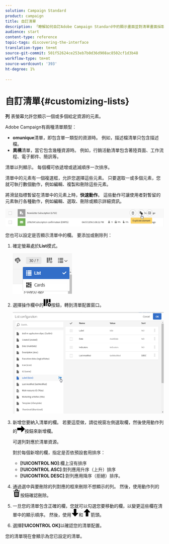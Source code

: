 ```yaml
---
solution: Campaign Standard
product: campaign
title: 自訂清單
description: 「瞭解如何自訂Adobe Campaign Standard中的顯示畫面並對清單畫面採取行動：排序、篩選、刪除或複製元素。 清單畫面會顯示一或多個特定資源的元素。」
audience: start
content-type: reference
topic-tags: discovering-the-interface
translation-type: tm+mt
source-git-commit: 501f52624ce253eb7b0d36d908ac8502cf1d3b48
workflow-type: tm+mt
source-wordcount: '393'
ht-degree: 1%

---
```



# 自訂清單{#customizing-lists}

**列** 表螢幕允許您顯示一個或多個給定資源的元素。

Adobe Campaign有兩種清單類型：

* **omunique**&#x200B;清單，即包含單一類型的資源時。 例如，描述檔清單只包含描述檔。
* **異構**&#x200B;清單，當它包含幾種資源時。 例如，行銷活動清單包含著陸頁面、工作流程、電子郵件、簡訊等。

清單以列顯示。 每個欄可依遞增或遞減順序一次排序。

清單中的元素有一個複選框，允許您選擇這些元素。 只要選取一或多個元素，您就可執行數個動作，例如編輯、複製和刪除這些元素。

將滑鼠指標暫留在清單中的元素上時，**快速動作**。 這些動作可讓使用者對暫留的元素執行各種動作，例如編輯、選取、刪除或顯示詳細資訊。

![](assets/overview_list_quickactions.png)

您也可以設定是否顯示清單中的欄。 要添加或刪除列：

1. 確定螢幕處於&#x200B;**List**&#x200B;模式。

   ![](assets/export_list_mode_switch.png)

1. 選擇操作欄中的![](assets/columnsettings.png)按鈕，轉到清單配置窗口。

   ![](assets/list_configuration1.png)

1. 新增您要納入清單的欄。 若要這麼做，請從視窗左側選取欄，然後使用動作列的![](assets/arrowright.png)按鈕來新增欄。

   可選列對應於清單資源。

   對於每個新增的欄，指定是否依預設套用排序：

   * **[!UICONTROL NO]**:欄上沒有排序
   * **[!UICONTROL ASC]**:對列應用升序（上升）排序
   * **[!UICONTROL DESC]**:對列應用降序（拒絕）排序。

1. 通過選中與要刪除的列對應的框來刪除不想顯示的列。 然後，使用動作列的![](assets/delete.png)按鈕確認刪除。
1. 一旦您的清單包含正確的欄，您就可以勾選您要移動的欄，以變更這些欄在清單中的顯示順序。 然後，使用![](assets/arrowdown.png)和![](assets/arrowup.png)箭頭。
1. 選擇&#x200B;**[!UICONTROL OK]**&#x200B;以確認您的清單配置。

您的清單現在會顯示為您已設定的清單。
